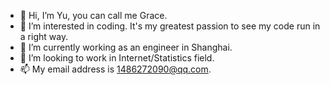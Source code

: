 - 👋 Hi, I’m Yu, you can call me Grace.
- 👀 I’m interested in coding. It's my greatest passion to see my code run in a right way.
- 🌱 I’m currently working as an engineer in Shanghai.
- 💞️ I’m looking to work in Internet/Statistics field.
- 📫 My email address is 1486272090@qq.com. 
<!---
Grace-yu-chen/Grace-yu-chen is a ✨ special ✨ repository because its `README.md` (this file) appears on your GitHub profile.
You can click the Preview link to take a look at your changes.
--->
